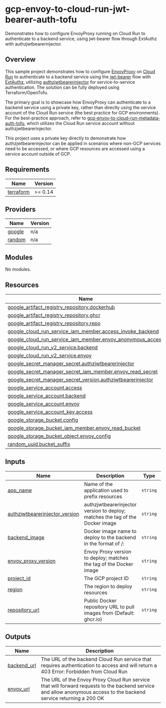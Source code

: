 # gcp-envoy-to-cloud-run-jwt-bearer-auth-tofu

Demonstrates how to configure EnvoyProxy running on Cloud Run to authenticate to a backend service, using jwt-bearer flow through ExtAuthz with authzjwtbearerinjector.

## Overview

This sample project demonstrates how to configure [EnvoyProxy](https://www.envoyproxy.io/) on [Cloud Run](https://cloud.google.com/run) to authenticate to a backend service using the [jwt-bearer](https://datatracker.ietf.org/doc/html/rfc7523) flow with [ExtAuthz](https://www.envoyproxy.io/docs/envoy/latest/api-v3/extensions/filters/http/ext_authz/v3/ext_authz.proto), utilizing [authzjwtbearerinjector](https://github.com/UnitVectorY-Labs/authzjwtbearerinjector) for service-to-service authentication. The solution can be fully deployed using Terraform/OpenTofu.

The primary goal is to showcase how EnvoyProxy can authenticate to a backend service using a private key, rather than directly using the service account of the Cloud Run service (the best practice for GCP environments). For the best-practice approach, refer to [gcp-envoy-to-cloud-run-metadata-auth-tofu](https://github.com/UnitVectorY-Labs/gcp-envoy-to-cloud-run-metadata-auth-tofu), which utilizes the Cloud Run service account without authzjwtbearerinjector.

This project uses a private key directly to demonstrate how authzjwtbearerinjector can be applied in scenarios where non-GCP services need to be accessed, or where GCP resources are accessed using a service account outside of GCP.

<!-- BEGIN_TF_DOCS -->
## Requirements

| Name | Version |
|------|---------|
| <a name="requirement_terraform"></a> [terraform](#requirement\_terraform) | >= 0.14 |

## Providers

| Name | Version |
|------|---------|
| <a name="provider_google"></a> [google](#provider\_google) | n/a |
| <a name="provider_random"></a> [random](#provider\_random) | n/a |

## Modules

No modules.

## Resources

| Name | Type |
|------|------|
| [google_artifact_registry_repository.dockerhub](https://registry.terraform.io/providers/hashicorp/google/latest/docs/resources/artifact_registry_repository) | resource |
| [google_artifact_registry_repository.ghcr](https://registry.terraform.io/providers/hashicorp/google/latest/docs/resources/artifact_registry_repository) | resource |
| [google_artifact_registry_repository.repo](https://registry.terraform.io/providers/hashicorp/google/latest/docs/resources/artifact_registry_repository) | resource |
| [google_cloud_run_service_iam_member.access_invoke_backend](https://registry.terraform.io/providers/hashicorp/google/latest/docs/resources/cloud_run_service_iam_member) | resource |
| [google_cloud_run_service_iam_member.envoy_anonymous_access](https://registry.terraform.io/providers/hashicorp/google/latest/docs/resources/cloud_run_service_iam_member) | resource |
| [google_cloud_run_v2_service.backend](https://registry.terraform.io/providers/hashicorp/google/latest/docs/resources/cloud_run_v2_service) | resource |
| [google_cloud_run_v2_service.envoy](https://registry.terraform.io/providers/hashicorp/google/latest/docs/resources/cloud_run_v2_service) | resource |
| [google_secret_manager_secret.authzjwtbearerinjector](https://registry.terraform.io/providers/hashicorp/google/latest/docs/resources/secret_manager_secret) | resource |
| [google_secret_manager_secret_iam_member.envoy_read_secret](https://registry.terraform.io/providers/hashicorp/google/latest/docs/resources/secret_manager_secret_iam_member) | resource |
| [google_secret_manager_secret_version.authzjwtbearerinjector](https://registry.terraform.io/providers/hashicorp/google/latest/docs/resources/secret_manager_secret_version) | resource |
| [google_service_account.access](https://registry.terraform.io/providers/hashicorp/google/latest/docs/resources/service_account) | resource |
| [google_service_account.backend](https://registry.terraform.io/providers/hashicorp/google/latest/docs/resources/service_account) | resource |
| [google_service_account.envoy](https://registry.terraform.io/providers/hashicorp/google/latest/docs/resources/service_account) | resource |
| [google_service_account_key.access](https://registry.terraform.io/providers/hashicorp/google/latest/docs/resources/service_account_key) | resource |
| [google_storage_bucket.config](https://registry.terraform.io/providers/hashicorp/google/latest/docs/resources/storage_bucket) | resource |
| [google_storage_bucket_iam_member.envoy_read_bucket](https://registry.terraform.io/providers/hashicorp/google/latest/docs/resources/storage_bucket_iam_member) | resource |
| [google_storage_bucket_object.envoy_config](https://registry.terraform.io/providers/hashicorp/google/latest/docs/resources/storage_bucket_object) | resource |
| [random_uuid.bucket_suffix](https://registry.terraform.io/providers/hashicorp/random/latest/docs/resources/uuid) | resource |

## Inputs

| Name | Description | Type | Default | Required |
|------|-------------|------|---------|:--------:|
| <a name="input_app_name"></a> [app\_name](#input\_app\_name) | Name of the application used to prefix resources | `string` | `"envoytest"` | no |
| <a name="input_authzjwtbearerinjector_version"></a> [authzjwtbearerinjector\_version](#input\_authzjwtbearerinjector\_version) | authzjwtbearerinjector version to deploy; matches the tag of the Docker image | `string` | `"v0.2.0"` | no |
| <a name="input_backend_image"></a> [backend\_image](#input\_backend\_image) | Docker image name to deploy to the backend in the format of <repository>/<image>:<tag> | `string` | `"unitvectory-labs/hellorest:v1"` | no |
| <a name="input_envoy_proxy_version"></a> [envoy\_proxy\_version](#input\_envoy\_proxy\_version) | Envoy Proxy version to deploy; matches the tag of the Docker image | `string` | `"v1.31.2"` | no |
| <a name="input_project_id"></a> [project\_id](#input\_project\_id) | The GCP project ID | `string` | n/a | yes |
| <a name="input_region"></a> [region](#input\_region) | The region to deploy resources | `string` | `"us-east1"` | no |
| <a name="input_repository_url"></a> [repository\_url](#input\_repository\_url) | Public Docker repository URL to pull images from (Default: ghcr.io) | `string` | `"https://ghcr.io"` | no |

## Outputs

| Name | Description |
|------|-------------|
| <a name="output_backend_url"></a> [backend\_url](#output\_backend\_url) | The URL of the backend Cloud Run service that requires authentication to access and will return a 403 Error: Forbidden from Cloud Run |
| <a name="output_envoy_url"></a> [envoy\_url](#output\_envoy\_url) | The URL of the Envoy Proxy Cloud Run service that will forward requests to the backend service and allow anonymous access to the backend service returning a 200 OK |
<!-- END_TF_DOCS -->
